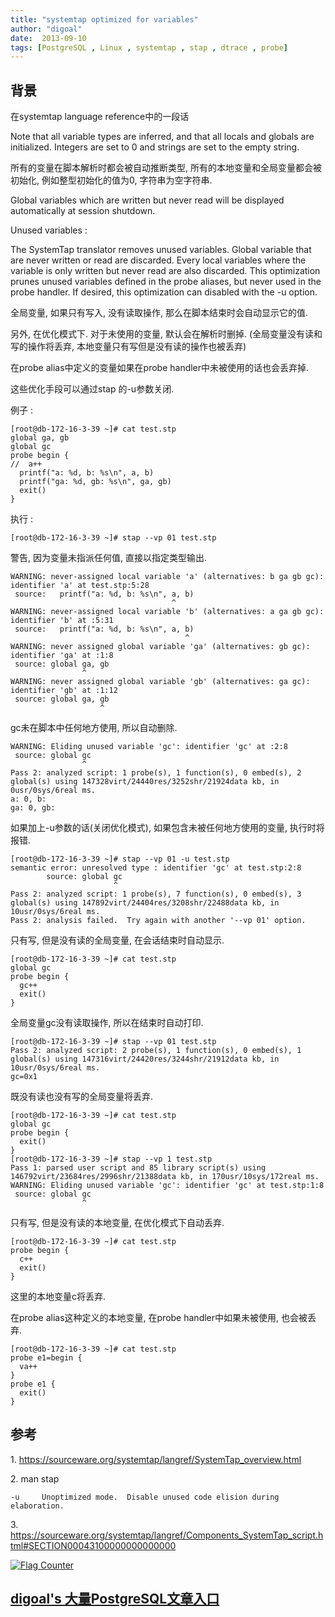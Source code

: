 ```yaml
---
title: "systemtap optimized for variables"
author: "digoal"
date:  2013-09-10
tags: [PostgreSQL , Linux , systemtap , stap , dtrace , probe]
---
```

## 背景                  
在systemtap language reference中的一段话  
  
Note that all variable types are inferred, and that all locals and globals are initialized. Integers are set to 0 and strings are set to the empty string.  
  
所有的变量在脚本解析时都会被自动推断类型, 所有的本地变量和全局变量都会被初始化, 例如整型初始化的值为0, 字符串为空字符串.  
  
Global variables which are written but never read will be displayed automatically at session shutdown.  
  
Unused variables :   
  
The SystemTap translator removes unused variables. Global variable that are never written or read are discarded. Every local variables where the variable is only written but never read are also discarded. This optimization prunes unused variables defined in the probe aliases, but never used in the probe handler. If desired, this optimization can disabled with the -u option.  
  
全局变量, 如果只有写入, 没有读取操作, 那么在脚本结束时会自动显示它的值.  
  
另外, 在优化模式下. 对于未使用的变量, 默认会在解析时删掉. (全局变量没有读和写的操作将丢弃, 本地变量只有写但是没有读的操作也被丢弃)  
  
在probe alias中定义的变量如果在probe handler中未被使用的话也会丢弃掉.  
  
这些优化手段可以通过stap 的-u参数关闭.  
  
例子 :   
  
```  
[root@db-172-16-3-39 ~]# cat test.stp  
global ga, gb  
global gc  
probe begin {  
//  a++  
  printf("a: %d, b: %s\n", a, b)  
  printf("ga: %d, gb: %s\n", ga, gb)  
  exit()  
}  
```  
  
执行 :   
  
```  
[root@db-172-16-3-39 ~]# stap --vp 01 test.stp   
```  
  
警告, 因为变量未指派任何值, 直接以指定类型输出.  
  
```  
WARNING: never-assigned local variable 'a' (alternatives: b ga gb gc): identifier 'a' at test.stp:5:28  
 source:   printf("a: %d, b: %s\n", a, b)  
                                    ^  
WARNING: never-assigned local variable 'b' (alternatives: a ga gb gc): identifier 'b' at :5:31  
 source:   printf("a: %d, b: %s\n", a, b)  
                                       ^  
WARNING: never assigned global variable 'ga' (alternatives: gb gc): identifier 'ga' at :1:8  
 source: global ga, gb  
                ^  
WARNING: never assigned global variable 'gb' (alternatives: ga gc): identifier 'gb' at :1:12  
 source: global ga, gb  
                    ^  
```  
  
gc未在脚本中任何地方使用, 所以自动删除.  
  
```  
WARNING: Eliding unused variable 'gc': identifier 'gc' at :2:8  
 source: global gc  
                ^  
Pass 2: analyzed script: 1 probe(s), 1 function(s), 0 embed(s), 2 global(s) using 147328virt/24440res/3252shr/21924data kb, in 0usr/0sys/6real ms.  
a: 0, b:   
ga: 0, gb:   
```  
  
如果加上-u参数的话(关闭优化模式), 如果包含未被任何地方使用的变量, 执行时将报错.  
  
```  
[root@db-172-16-3-39 ~]# stap --vp 01 -u test.stp   
semantic error: unresolved type : identifier 'gc' at test.stp:2:8  
        source: global gc  
                       ^  
Pass 2: analyzed script: 1 probe(s), 7 function(s), 0 embed(s), 3 global(s) using 147892virt/24404res/3208shr/22488data kb, in 10usr/0sys/6real ms.  
Pass 2: analysis failed.  Try again with another '--vp 01' option.  
```  
  
只有写, 但是没有读的全局变量, 在会话结束时自动显示.  
  
```  
[root@db-172-16-3-39 ~]# cat test.stp   
global gc  
probe begin {  
  gc++  
  exit()  
}  
```  
  
全局变量gc没有读取操作, 所以在结束时自动打印.  
  
```  
[root@db-172-16-3-39 ~]# stap --vp 01 test.stp   
Pass 2: analyzed script: 2 probe(s), 1 function(s), 0 embed(s), 1 global(s) using 147316virt/24420res/3244shr/21912data kb, in 10usr/0sys/6real ms.  
gc=0x1  
```  
  
既没有读也没有写的全局变量将丢弃.  
  
```  
[root@db-172-16-3-39 ~]# cat test.stp  
global gc  
probe begin {  
  exit()  
}  
[root@db-172-16-3-39 ~]# stap --vp 1 test.stp  
Pass 1: parsed user script and 85 library script(s) using 146792virt/23684res/2996shr/21388data kb, in 170usr/10sys/172real ms.  
WARNING: Eliding unused variable 'gc': identifier 'gc' at test.stp:1:8  
 source: global gc  
                ^  
```  
  
只有写, 但是没有读的本地变量, 在优化模式下自动丢弃.  
  
```  
[root@db-172-16-3-39 ~]# cat test.stp  
probe begin {  
  c++  
  exit()  
}  
```  
  
这里的本地变量c将丢弃.  
  
在probe alias这种定义的本地变量, 在probe handler中如果未被使用, 也会被丢弃.  
  
```  
[root@db-172-16-3-39 ~]# cat test.stp  
probe e1=begin {  
  va++  
}  
probe e1 {  
  exit()  
}  
```  
  
## 参考  
1\. https://sourceware.org/systemtap/langref/SystemTap_overview.html  
  
2\. man stap  
  
```  
-u     Unoptimized mode.  Disable unused code elision during elaboration.  
```  
  
3\. https://sourceware.org/systemtap/langref/Components_SystemTap_script.html#SECTION00043100000000000000  
    
  
<a rel="nofollow" href="http://info.flagcounter.com/h9V1"  ><img src="http://s03.flagcounter.com/count/h9V1/bg_FFFFFF/txt_000000/border_CCCCCC/columns_2/maxflags_12/viewers_0/labels_0/pageviews_0/flags_0/"  alt="Flag Counter"  border="0"  ></a>  
  
  
  
  
  
  
## [digoal's 大量PostgreSQL文章入口](https://github.com/digoal/blog/blob/master/README.md "22709685feb7cab07d30f30387f0a9ae")
  
